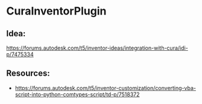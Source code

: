 # CuraInventorPlugin

## Idea:
https://forums.autodesk.com/t5/inventor-ideas/integration-with-cura/idi-p/7475334

## Resources:
* https://forums.autodesk.com/t5/inventor-customization/converting-vba-script-into-python-comtypes-script/td-p/7518372
